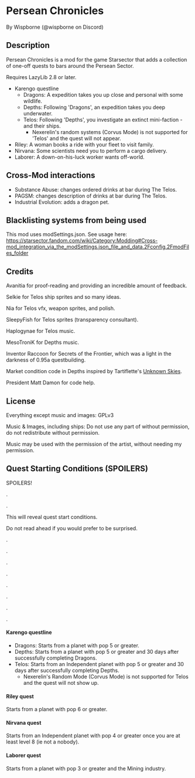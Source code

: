 # Persean Chronicles

By Wispborne (@wispborne on Discord)

## Description

Persean Chronicles is a mod for the game Starsector that adds a collection of one-off quests to bars around the Persean Sector.

Requires LazyLib 2.8 or later.

- Karengo questline
  - Dragons: A expedition takes you up close and personal with some wildlife.
  - Depths: Following 'Dragons', an expedition takes you deep underwater.
  - Telos: Following 'Depths', you investigate an extinct mini-faction - and their ships.
      - Nexerelin's random systems (Corvus Mode) is not supported for 'Telos' and the quest will not appear.
- Riley: A woman books a ride with your fleet to visit family.
- Nirvana: Some scientists need you to perform a cargo delivery.
- Laborer: A down-on-his-luck worker wants off-world.

## Cross-Mod interactions

- Substance Abuse: changes ordered drinks at bar during The Telos.
- PAGSM: changes description of drinks at bar during The Telos.
- Industrial Evolution: adds a dragon pet.

## Blacklisting systems from being used

This mod uses modSettings.json. See usage
here: <https://starsector.fandom.com/wiki/Category:Modding#Cross-mod_integration_via_the_modSettings.json_file_and_data.2Fconfig.2FmodFiles_folder>

## Credits

Avanitia for proof-reading and providing an incredible amount of feedback.

Selkie for Telos ship sprites and so many ideas.

Nia for Telos vfx, weapon sprites, and polish.

SleepyFish for Telos sprites (transparency consultant).

Haplogynae for Telos music.

MesoTroniK for Depths music.

Inventor Raccoon for Secrets of the Frontier, which was a light in the darkness of 0.95a questbuilding.

Market condition code in Depths inspired by Tartiflette's [Unknown Skies](https://fractalsoftworks.com/forum/index.php?topic=12041.0).

President Matt Damon for code help.

## License

Everything except music and images: GPLv3

Music & Images, including ships: Do not use any part of without permission, do not redistribute without permission.

Music may be used with the permission of the artist, without needing my permission.

## Quest Starting Conditions (SPOILERS)

SPOILERS!

.

.

This will reveal quest start conditions.

Do not read ahead if you would prefer to be surprised.

.

.

.

.

.

.

.

.

#### Karengo questline
- Dragons: Starts from a planet with pop 5 or greater.
- Depths: Starts from a planet with pop 5 or greater and 30 days after successfully completing Dragons.
- Telos: Starts from an Independent planet with pop 5 or greater and 30 days after successfully completing Depths.
  - Nexerelin's Random Mode (Corvus Mode) is not supported for Telos and the quest will not show up.
#### Riley quest
Starts from a planet with pop 6 or greater.
#### Nirvana quest
Starts from an Independent planet with pop 4 or greater once you are at least level 8 (ie not a nobody).
#### Laborer quest
Starts from a planet with pop 3 or greater and the Mining industry.